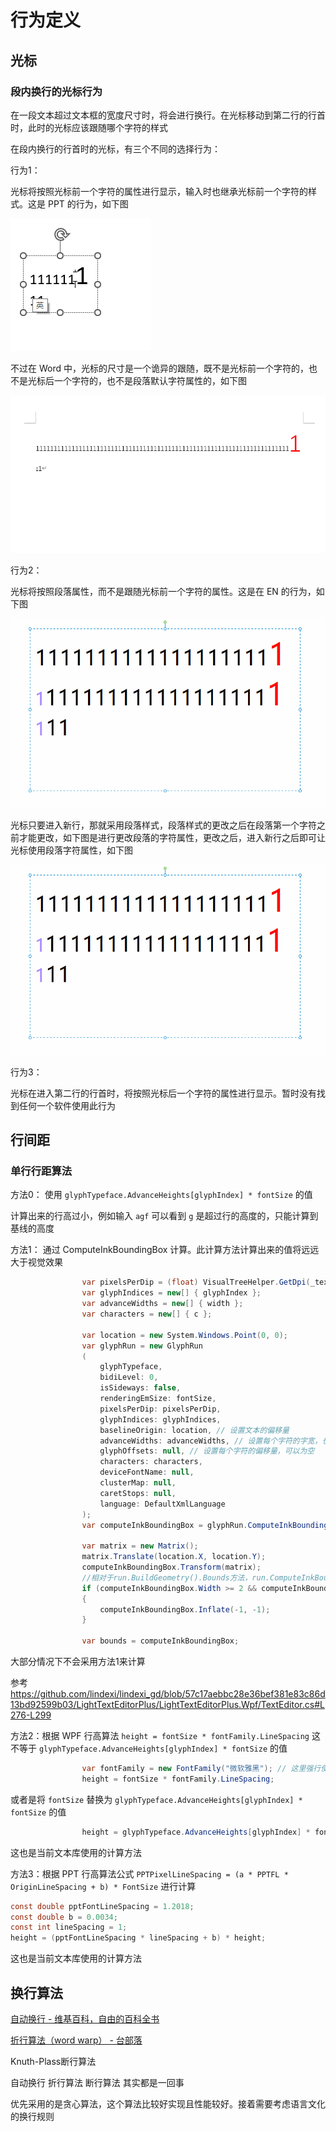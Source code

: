 ﻿# 行为定义

## 光标

### 段内换行的光标行为

在一段文本超过文本框的宽度尺寸时，将会进行换行。在光标移动到第二行的行首时，此时的光标应该跟随哪个字符的样式

在段内换行的行首时的光标，有三个不同的选择行为：

行为1：

光标将按照光标前一个字符的属性进行显示，输入时也继承光标前一个字符的样式。这是 PPT 的行为，如下图

![](image/行为定义/行为定义0.gif)

不过在 Word 中，光标的尺寸是一个诡异的跟随，既不是光标前一个字符的，也不是光标后一个字符的，也不是段落默认字符属性的，如下图

![](image/行为定义/行为定义3.gif)


行为2：

光标将按照段落属性，而不是跟随光标前一个字符的属性。这是在 EN 的行为，如下图

![](image/行为定义/行为定义1.gif)

光标只要进入新行，那就采用段落样式，段落样式的更改之后在段落第一个字符之前才能更改，如下图是进行更改段落的字符属性，更改之后，进入新行之后即可让光标使用段落字符属性，如下图

![](image/行为定义/行为定义2.gif)

行为3：

光标在进入第二行的行首时，将按照光标后一个字符的属性进行显示。暂时没有找到任何一个软件使用此行为

## 行间距

### 单行行距算法

方法0： 使用 `glyphTypeface.AdvanceHeights[glyphIndex] * fontSize` 的值

计算出来的行高过小，例如输入 `agf` 可以看到 `g` 是超过行的高度的，只能计算到基线的高度

方法1： 通过 ComputeInkBoundingBox 计算。此计算方法计算出来的值将远远大于视觉效果

```csharp
                var pixelsPerDip = (float) VisualTreeHelper.GetDpi(_textEditor).PixelsPerDip;
                var glyphIndices = new[] { glyphIndex };
                var advanceWidths = new[] { width };
                var characters = new[] { c };

                var location = new System.Windows.Point(0, 0);
                var glyphRun = new GlyphRun
                (
                    glyphTypeface,
                    bidiLevel: 0,
                    isSideways: false,
                    renderingEmSize: fontSize,
                    pixelsPerDip: pixelsPerDip,
                    glyphIndices: glyphIndices,
                    baselineOrigin: location, // 设置文本的偏移量
                    advanceWidths: advanceWidths, // 设置每个字符的字宽，也就是字号
                    glyphOffsets: null, // 设置每个字符的偏移量，可以为空
                    characters: characters,
                    deviceFontName: null,
                    clusterMap: null,
                    caretStops: null,
                    language: DefaultXmlLanguage
                );
                var computeInkBoundingBox = glyphRun.ComputeInkBoundingBox();

                var matrix = new Matrix();
                matrix.Translate(location.X, location.Y);
                computeInkBoundingBox.Transform(matrix);
                //相对于run.BuildGeometry().Bounds方法，run.ComputeInkBoundingBox()会多出一个厚度为1的框框，所以要减去
                if (computeInkBoundingBox.Width >= 2 && computeInkBoundingBox.Height >= 2)
                {
                    computeInkBoundingBox.Inflate(-1, -1);
                }

                var bounds = computeInkBoundingBox;
```

大部分情况下不会采用方法1来计算

参考 https://github.com/lindexi/lindexi_gd/blob/57c17aebbc28e36bef381e83c86d13bd92599b03/LightTextEditorPlus/LightTextEditorPlus.Wpf/TextEditor.cs#L276-L299

方法2：根据 WPF 行高算法 `height = fontSize * fontFamily.LineSpacing` 这不等于 `glyphTypeface.AdvanceHeights[glyphIndex] * fontSize` 的值

```csharp
                var fontFamily = new FontFamily("微软雅黑"); // 这里强行使用微软雅黑，只是为了测试
                height = fontSize * fontFamily.LineSpacing;
```

或者是将 `fontSize` 替换为 `glyphTypeface.AdvanceHeights[glyphIndex] * fontSize` 的值

```csharp
                height = glyphTypeface.AdvanceHeights[glyphIndex] * fontSize * fontFamily.LineSpacing;
```

这也是当前文本库使用的计算方法

方法3：根据 PPT 行高算法公式 `PPTPixelLineSpacing = (a * PPTFL * OriginLineSpacing + b) * FontSize` 进行计算

```csharp
const double pptFontLineSpacing = 1.2018;
const double b = 0.0034;
const int lineSpacing = 1;
height = (pptFontLineSpacing * lineSpacing + b) * height;
```
这也是当前文本库使用的计算方法

## 换行算法

[自动换行 - 维基百科，自由的百科全书](https://zh.wikipedia.org/zh-hans/%E8%87%AA%E5%8A%A8%E6%8D%A2%E8%A1%8C )

[折行算法（word warp） - 台部落](https://www.twblogs.net/a/5b84bb972b71775d1cd19cf0 )

Knuth-Plass断行算法

自动换行 折行算法 断行算法 其实都是一回事

优先采用的是贪心算法，这个算法比较好实现且性能较好。接着需要考虑语言文化的换行规则

